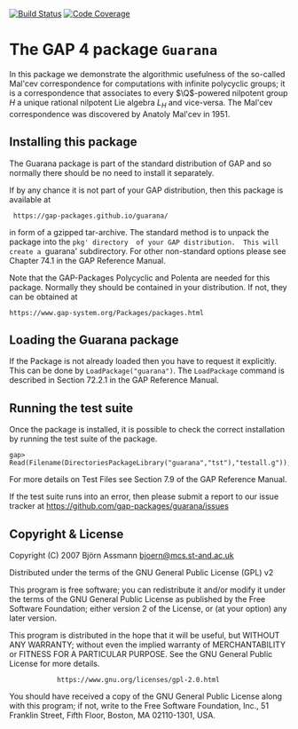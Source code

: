 [![Build Status](https://github.com/gap-packages/guarana/workflows/CI/badge.svg?branch=master)](https://github.com/gap-packages/guarana/actions?query=workflow%3ACI+branch%3Amaster)
[![Code Coverage](https://codecov.io/github/gap-packages/guarana/coverage.svg?branch=master&token=)](https://codecov.io/gh/gap-packages/guarana)

# The GAP 4 package `Guarana`

In this package we demonstrate the algorithmic usefulness of the
so-called Mal'cev correspondence for computations with infinite
polycyclic groups; it is a correspondence that associates to every
$\Q$-powered nilpotent group $H$ a unique rational nilpotent Lie algebra
$L_H$ and vice-versa. The Mal'cev correspondence was discovered by
Anatoly Mal'cev in 1951.

 
## Installing this package

The Guarana package is part of the standard distribution of GAP and
so normally there should be no need to install it separately.

If by any chance it is not part of your GAP distribution, then 
this package is available at
        
     https://gap-packages.github.io/guarana/
                                                                           
in form of a gzipped tar-archive. The standard method is to unpack the
package into the `pkg' directory  of your GAP distribution.  This will
create a `guarana' subdirectory. 
For other non-standard options please see  Chapter 74.1 
in the GAP Reference Manual.

Note that the GAP-Packages Polycyclic and Polenta are needed for this
package. Normally they should be contained in your distribution. If not,
they can be obtained at

    https://www.gap-system.org/Packages/packages.html             


## Loading the Guarana package

If the  Package is not already loaded 
then you have to request it explicitly. 
This  can be 
done by `LoadPackage("guarana")`.
The `LoadPackage` command is described in Section 72.2.1
in the GAP Reference Manual.


## Running the test suite

Once the package is installed, it is possible to check the correct
installation by running the test suite of the package.

    gap> Read(Filename(DirectoriesPackageLibrary("guarana","tst"),"testall.g"));

For more details on  Test Files see Section 7.9 of the GAP Reference Manual.

If the test suite runs into an error, then please submit
a report to our issue tracker at
  <https://github.com/gap-packages/guarana/issues>

                                 
## Copyright & License

Copyright (C) 2007  Björn Assmann <bjoern@mcs.st-and.ac.uk>

Distributed under the terms of the GNU General Public License (GPL) v2

This program is free software; you can redistribute it and/or
modify it under the terms of the GNU General Public License
as published by the Free Software Foundation; either version 2
of the License, or (at your option) any later version.

This program is distributed in the hope that it will be useful,
but WITHOUT ANY WARRANTY; without even the implied warranty of
MERCHANTABILITY or FITNESS FOR A PARTICULAR PURPOSE.  See the
GNU General Public License for more details.

                https://www.gnu.org/licenses/gpl-2.0.html

You should have received a copy of the GNU General Public License
along with this program; if not, write to the Free Software
Foundation, Inc., 51 Franklin Street, Fifth Floor, Boston, MA  02110-1301,
USA.
